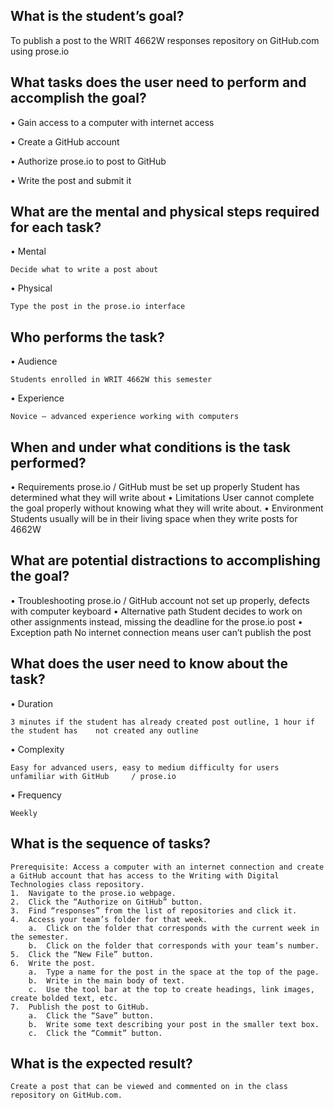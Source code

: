 ## What is the student’s goal?
To publish a post to the WRIT 4662W responses repository on GitHub.com using prose.io

## What tasks does the user need to perform and accomplish the goal?
•	Gain access to a computer with internet access

•	Create a GitHub account

•	Authorize prose.io to post to GitHub

•	Write the post and submit it

## What are the mental and physical steps required for each task?
•	Mental

	Decide what to write a post about 
    
•	Physical

	Type the post in the prose.io interface

## Who performs the task?
•	Audience

	Students enrolled in WRIT 4662W this semester
    
•	Experience

	Novice – advanced experience working with computers

## When and under what conditions is the task performed?
•	Requirements
	prose.io / GitHub must be set up properly
	Student has determined what they will write about
•	Limitations
	User cannot complete the goal properly without knowing what they will write about.
•	Environment
	Students usually will be in their living space when they write posts for 4662W

## What are potential distractions to accomplishing the goal?
•	Troubleshooting
	prose.io / GitHub account not set up properly, defects with computer keyboard
•	Alternative path
	Student decides to work on other assignments instead, missing the deadline for the 		prose.io post
•	Exception path
	No internet connection means user can’t publish the post

## What does the user need to know about the task?
•	Duration

	3 minutes if the student has already created post outline, 1 hour if the student has 	not created any outline
•	Complexity

	Easy for advanced users, easy to medium difficulty for users unfamiliar with GitHub 	/ prose.io
•	Frequency

	Weekly

## What is the sequence of tasks?
 	Prerequisite: Access a computer with an internet connection and create a GitHub account that has access to the Writing with Digital Technologies class repository.
	1.  Navigate to the prose.io webpage.
	2.  Click the “Authorize on GitHub” button.
	3.  Find “responses” from the list of repositories and click it.
	4.  Access your team’s folder for that week.
		a.  Click on the folder that corresponds with the current week in the semester.
		b.  Click on the folder that corresponds with your team’s number.
	5.  Click the “New File” button.
	6.  Write the post.
		a.  Type a name for the post in the space at the top of the page.
		b.  Write in the main body of text.
		c.  Use the tool bar at the top to create headings, link images, create bolded text, etc.
	7.  Publish the post to GitHub.
		a.  Click the “Save” button.
		b.  Write some text describing your post in the smaller text box.
		c.  Click the “Commit” button.

## What is the expected result?
	Create a post that can be viewed and commented on in the class repository on GitHub.com.

